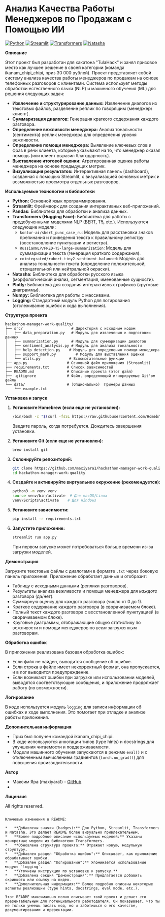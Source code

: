 

# Анализ Качества Работы Менеджеров по Продажам с Помощью ИИ

[![Python](https://img.shields.io/badge/python-3.7+-blue.svg)](https://www.python.org/)
[![Streamlit](https://static.streamlit.io/badges/streamlit_badge_black_white.svg)](https://streamlit.io/)
[![Transformers](https://img.shields.io/badge/🤗%20Transformers-4.37.2-yellow.svg)](https://huggingface.co/transformers/)
[![Natasha](https://img.shields.io/badge/Natasha-1.6.0-orange.svg)](https://natasha.github.io/)

**Описание**

Этот проект был разработан для хакатона "TulaHack" и занял призовое место как лучшее решение в своей категории (команда ikanam_chipi_chipi, приз 30 000 рублей). Проект представляет собой систему анализа качества работы менеджеров по продажам на основе телефонных разговоров с клиентами. Система использует методы обработки естественного языка (NLP) и машинного обучения (ML) для решения следующих задач:

*   **Извлечение и структурирование данных:** Извлечение диалогов из текстовых файлов, разделение реплик по говорящим (менеджер/клиент).
*   **Суммаризация диалогов:** Генерация краткого содержания каждого разговора.
*   **Определение вежливости менеджера:** Анализ тональности (сентимента) реплик менеджера для определения уровня вежливости.
*   **Определение помощи менеджера:** Выявление ключевых слов и фраз в речи клиента, которые указывают на то, что менеджер оказал помощь (или клиент выразил благодарность).
*   **Выставление итоговой оценки:** Агрегированная оценка работы менеджера на основе предыдущих метрик.
*   **Визуализация результатов:** Интерактивная панель (dashboard), созданная с помощью Streamlit, с визуализацией основных метрик и возможностью просмотра отдельных разговоров.

**Используемые технологии и библиотеки**

*   **Python:** Основной язык программирования.
*   **Streamlit:** Фреймворк для создания интерактивных веб-приложений.
*   **Pandas:** Библиотека для обработки и анализа данных.
*   **Transformers (Hugging Face):** Библиотека для работы с предобученными моделями NLP (BERT, T5, etc.). Используются следующие модели:
    *   `kontur-ai/sbert_punc_case_ru`: Модель для расстановки знаков препинания и приведения текста к правильному регистру (восстановление пунктуации и регистра).
    *   `RussianNLP/FRED-T5-large-summarization`: Модель для суммаризации текста (генерация краткого содержания).
    *   `cointegrated/rubert-tiny2-sentiment-balanced`: Модель для анализа тональности текста (определение положительной, отрицательной или нейтральной окраски).
*   **Natasha:** Библиотека для обработки русского языка (морфологический анализ, сегментация, именованные сущности).
*   **Plotly:** Библиотека для создания интерактивных графиков (круговые диаграммы).
*   **Numpy:** Библиотека для работы с массивами.
*   **Logging:** Стандартный модуль Python для логирования (отслеживание ошибок и хода выполнения).

**Структура проекта**

```
hackathon-manager-work-quality/
├── src/                      # Директория с исходным кодом
│   ├── data_preparation.py   # Модуль для извлечения и подготовки данных
│   ├── summarization.py      # Модуль для суммаризации диалогов
│   ├── sentiment_analysis.py # Модуль для анализа тональности
│   ├── help_detection.py    # Модуль для определения помощи менеджера
│   ├── support_mark.py         # Модуль для выставления оценки
│   └── utils.py             # Вспомогательные функции
├── app.py                  # Основной файл приложения (Streamlit)
├── requirements.txt        # Список зависимостей
├── README.md               # Описание проекта (этот файл)
├── .gitignore              # Файл, определяющий игнорируемые Git'ом файлы
└── data/                   # (Опционально)  Примеры данных
    └── example.txt
```

**Установка и запуск**

1.  **Установите Homebrew (если еще не установлен):**

    ```bash
    /bin/bash -c "$(curl -fsSL https://raw.githubusercontent.com/Homebrew/install/HEAD/install.sh)"
    ```
    Введите пароль, когда потребуется. Дождитесь завершения установки.

2.  **Установите Git (если еще не установлен):**

    ```bash
    brew install git
    ```
3.  **Склонируйте репозиторий:**

    ```bash
    git clone https://github.com/maxiyara1/hackathon-manager-work-quality.git
    cd hackathon-manager-work-quality
    ```

4.  **Создайте и активируйте виртуальное окружение (рекомендуется):**

    ```bash
    python3 -m venv venv
    source venv/bin/activate  # Для macOS/Linux
    venv\Scripts\activate    # Для Windows
    ```

5.  **Установите зависимости:**

    ```bash
    pip install -r requirements.txt
    ```

6.  **Запустите приложение:**

    ```bash
    streamlit run app.py
    ```

    При первом запуске может потребоваться больше времени из-за загрузки моделей.

**Демонстрация**

<!-- Добавь сюда ссылку на видео-демонстрацию (YouTube, Vimeo, Loom, etc.) или скриншоты, если есть.  Например: -->
<!-- ![Скриншот приложения](screenshot.png) -->
<!-- [Видео-демонстрация](https://www.youtube.com/watch?v=your_video_id) -->

Загрузите текстовые файлы с диалогами в формате `.txt` через боковую панель приложения. Приложение обработает данные и отобразит:

*   Таблицу с исходными данными (реплики разговоров).
*   Результаты анализа вежливости и помощи менеджера для *каждого* разговора (да/нет).
*   Суммарную оценку для каждого разговора (число от 0 до 1).
*   Краткое содержание каждого разговора (в сворачиваемом блоке).
*   Полный текст каждого разговора с восстановленной пунктуацией (в сворачиваемом блоке).
*   Круговые диаграммы, отображающие общую статистику по вежливости и помощи менеджеров по *всем* загруженным разговорам.

**Обработка ошибок**

В приложении реализована базовая обработка ошибок:

*   Если файл не найден, выводится сообщение об ошибке.
*   Если строка в файле имеет некорректный формат, она пропускается, и в лог выводится предупреждение.
*   Если возникают ошибки при загрузке или использовании моделей, выводятся соответствующие сообщения, и приложение продолжает работу (по возможности).

**Логирование**

В коде используется модуль `logging` для записи информации об ошибках и ходе выполнения.  Это помогает при отладке и анализе работы приложения.

**Дополнительная информация**

*   Приз был получен командой ikanam_chipi_chipi.
*   В коде используются аннотации типов (type hints) и docstrings для улучшения читаемости и поддерживаемости.
*   Модели машинного обучения запускаются в режиме `eval()` и с отключенным вычислением градиентов (`torch.no_grad()`) для повышения производительности.

**Автор**

*   Максим Яра (maxiyara1) - [GitHub](https://github.com/maxiyara1)
*   <!-- Добавь ссылки на других членов команды и их GitHub, если есть -->

**Лицензия**

<!-- Укажи лицензию, если есть (MIT, Apache, etc.)  Если нет, можно написать "All rights reserved". -->
All rights reserved.
```

Ключевые изменения в README:

*   **Добавлены значки (badges):** Для Python, Streamlit, Transformers и Natasha. Это делает README более визуально привлекательным.
*   **Более подробное описание используемых моделей:** Указаны конкретные модели из библиотеки Transformers.
*   **Обновлена структура проекта:** Отражает новую, модульную структуру.
*   **Добавлен раздел "Обработка ошибок":** Описывает, как приложение обрабатывает ошибки.
*   **Добавлен раздел "Логирование":** Упоминается использование модуля `logging`.
*   **Уточнены инструкции по установке и запуску.**
*   **Добавлена секция "Демонстрация":** Предлагается добавить скриншоты или ссылку на видео.
*   **Дополнительная информация:** Более подробно описаны некоторые аспекты реализации (type hints, docstrings, eval mode, etc.).

Этот README максимально полно описывает твой проект и делает его презентабельным для потенциального работодателя. Он показывает, что ты не только умеешь писать код, но и заботишься о его качестве, документировании и презентации.
